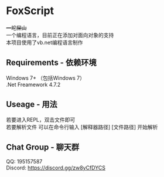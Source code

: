 # FoxScript
~~一坨屎山~~  
一个编程语言，目前正在添加对面向对象的支持  
本项目使用了vb.net编程语言制作  
## Requirements - 依赖环境
Windows 7+ （包括Windows 7）  
.Net Freamework 4.7.2  
## Useage - 用法
若要进入REPL，双击文件即可  
若要解析文件 可以在命令行输入 [解释器路径] [文件路径] 开始解析  
## Chat Group - 聊天群
QQ: 195157587  
Discord: https://discord.gg/zw8yCfDYCS
